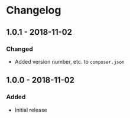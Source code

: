 # Changelog

## 1.0.1 - 2018-11-02
### Changed
- Added version number, etc. to `composer.json`

## 1.0.0 - 2018-11-02
### Added
- Initial release
